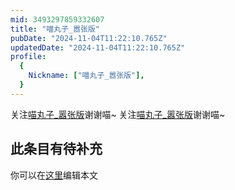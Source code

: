 ```yaml
---
mid: 3493297859332607
title: "喵丸子_嚣张版"
pubDate: "2024-11-04T11:22:10.765Z"
updatedDate: "2024-11-04T11:22:10.765Z"
profile:
  {
    Nickname: ["喵丸子_嚣张版"],
  }
---
```


关注[喵丸子_嚣张版](https://space.bilibili.com/3493297859332607)谢谢喵~ 关注[喵丸子_嚣张版](https://space.bilibili.com/3493297859332607)谢谢喵~

## 此条目有待补充
你可以在[这里](https://github.com/Yuhanawa/VTuber.ICU/edit/master/src/content/v/喵丸子_嚣张版/index.md)编辑本文
